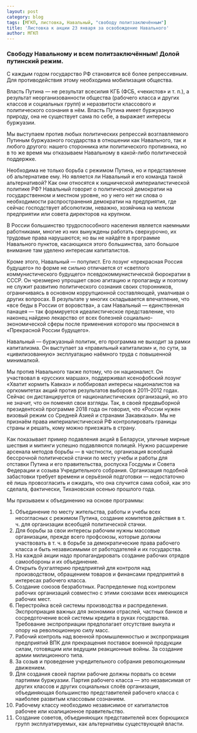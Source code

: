 ```yaml
---
layout: post
category: blog
tags: [МГКП, листовка, Навальный, "свободу политзаключённым"]
title: 'Листовка к акции 23 января за освобождение Навального'
author: МГКП
---
```


### Свободу Навальному и всем политзаключённым! Долой путинский режим.

С каждым годом государство РФ становится всё более репрессивным. Для противодействия этому необходима мобилизация общества.

Власть Путина — не результат всесилия КГБ (ФСБ, «чекистов» и т. п.), а результат неорганизованности общества (рабочего класса и других классов и социальных групп) и неразвитости классового и политического сознания в нём. Власть Путина имеет буржуазную природу, она не существует сама по себе, а выражает интересы буржуазии.

Мы выступаем против любых политических репрессий возглавляемого Путиным буржуазного государства в отношении как Навального, так и любого другого: нашего сторонника или политического противника, но в то же время мы отказываем Навальному в какой-либо политической поддержке.

Необходима не только борьба с режимом Путина, но и представление об альтернативе ему. Но является ли Навальный
и его команда такой альтернативой? Как они относятся к хищнической империалистической политике РФ? Навальный
говорит о политической демократии на государственном и местном уровне, но у него нет ни слова о необходимости распространения демократии на предприятия, где сейчас господствует абсолютизм, неважно, хозяйчика на мелком предприятии или совета директоров на крупном.

В России большинство трудоспособного населения является наемными работниками, многие из них вынуждены работать сверхурочно, их трудовые права нарушаются; но вы не найдёте в программе Навального пунктов, касающихся этого
большинства, зато большое внимание там уделено интересам капиталистов.

Кроме этого, Навальный — популист. Его лозунг «прекрасная Россия будущего» по форме не сильно отличается от «светлого коммунистического будущего» псевдокоммунистической бюрократии в СССР. Он чрезмерно упрощает свою агитацию и пропаганду и поэтому не служит развитию политического сознания своих сторонников, ограничиваясь в основном коррупционной составляющей, умалчивая о других вопросах. В результате у многих складывается впечатление, что «все беды в России от воровства», а сам Навальный — единственная панацея — так формируется идеалистическое представление, что наконец найдено лекарство от всех болезней социально-экономической сферы после применения которого мы проснемся в «Прекрасной России будущего».

Навальный — буржуазный политик, его программа не выходит за рамки капитализма. Он выступает за «правильный
капитализм» и, по сути, за «цивилизованную» эксплуатацию наёмного труда с повышенной минималкой.

Мы против Навального также потому, что он националист. Он участвовал в «русских маршах», поддерживал ксенофобский лозунг «Хватит кормить Кавказ» и лоббировал интересы националистов на оргкомитетах акций против результатов выборов в 2011–2012 годах. Сейчас он дистанцируется от националистических организаций, но это не значит, что он
поменял свои взгляды. Так, в своей предвыборной президентской программе 2018 года он говорил, что «России нужен
визовый режим со Средней Азией и странами Закавказья». Мы не признаём права империалистической РФ контролировать
границы страны и решать, кому можно приезжать в страну.

Как показывает пример подавления акций в Беларуси, уличные мирные шествия и митинги успешно подавляются полицей. Нужно расширение арсенала методов борьбы — в частности, организация всеобщей бессрочной политической стачки по месту учебы и работы для отставки Путина и его правительства, роспуска Госдумы и Совета Федерации и созыва Учредительного собрания. Организация подобной забастовки требует времени и серьёзной подготовки — недостаточно
её лишь провозгласить и ожидать, что она случится сама собой, как это сделала, фактически, Тихановская осенью прошлого года.

Мы призываем к объединению на основе программы:

1. Объединение по месту жительства, работы и учебы всех несогласных с режимом Путина, создание комитетов действия в т. ч. для организации всеобщей политической стачки.
2. Для борьбы за свои интересы рабочим нужны массовые организации, прежде всего профсоюзы, которые должны участвовать в т. ч. в борьбе за демократические права рабочего класса и быть независимыми от работодателей и их государства.
3. На каждой акции надо пропагандировать создание рабочих отрядов самообороны и их объединение.
4. Открыть бухгалтерию предприятий для контроля над производством, обращением товаров и финансами предприятий
в интересах рабочего класса.
5. Создание союзов безработных. Распределение под контролем рабочих организаций совместно с этими союзами всех
имеющихся рабочих мест.
6. Перестройка всей системы производства и распределения. Экспроприация важных для экономики отраслей, частных
банков и сосредоточение всей системы кредита в руках государства. Требование экспроприации предполагает отсутствие
выкупа и опору на революционную силу масс.
7. Рабочий контроль над военной промышленностью и экспроприация предприятий ВПК для прекращения поставок
военной продукции силам, готовящим или ведущим реакционные войны. За создание армии милиционного типа.
8. За созыв и проведение учредительного собрания революционным движением.
9. Для создания своей партии рабочие должны порвать со всеми партиями буржуазии. Партия рабочего класса — это
независимая от других классов и других социальных слоёв организация, объединяющая большинство представителей рабочего класса с наиболее развитым классовым сознанием.
10. Рабочему классу необходимо независимое от капиталистов рабочее или коалиционное правительство.
11. Создание советов, объединяющих представителей всех борющихся групп эксплуатируемых, как альтернативы существующей власти.

